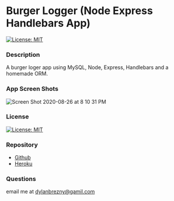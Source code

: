# Burger Logger (Node Express Handlebars App)
  
  [![License: MIT](https://img.shields.io/badge/License-MIT-yellow.svg)](https://opensource.org/licenses/MIT)
  
  ### Description

  A burger loger app using MySQL, Node, Express, Handlebars and a homemade ORM. 
  

  ### App Screen Shots

  ![Screen Shot 2020-08-26 at 8 10 31 PM](https://user-images.githubusercontent.com/60904436/91372142-7af43b80-e7d8-11ea-8ce9-5c87b782a4fa.png)   
  

  ### License

  [![License: MIT](https://img.shields.io/badge/License-MIT-yellow.svg)](https://opensource.org/licenses/MIT)

  ### Repository

  - [Github](https://github.com/dbreznay/Burger-App)
  - [Heroku](https://desolate-brook-38820.herokuapp.com/)

  ### Questions

   email me at dylanbrezny@gamil.com
